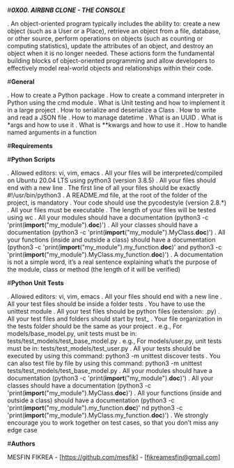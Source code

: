 #***0X00. AIRBNB CLONE - THE CONSOLE***

. An object-oriented program typically includes the ability to:
create a new object (such as a User or a Place),
retrieve an object from a file, database, or other source, 
perform operations on objects (such as counting or 
computing statistics), update the attributes of an object, 
and destroy an object when it is no longer needed.
These actions form the fundamental building blocks of 
object-oriented programming and allow developers to effectively
model real-world objects and relationships within their code.

#**General**

. How to create a Python package
. How to create a command interpreter in Python using the cmd module
. What is Unit testing and how to implement it in a large project
. How to serialize and deserialize a Class
. How to write and read a JSON file
. How to manage datetime
. What is an UUID
. What is *args and how to use it
. What is **kwargs and how to use it
. How to handle named arguments in a function
		
#**Requirements**

#**Python Scripts**

. Allowed editors: vi, vim, emacs
. All your files will be interpreted/compiled 
on Ubuntu 20.04 LTS using python3 (version 3.8.5)
. All your files should end with a new line
. The first line of all your files should be exactly #!/usr/bin/python3
. A README.md file, at the root of the folder of the project, is mandatory
. Your code should use the pycodestyle (version 2.8.*)
. All your files must be executable
. The length of your files will be tested using wc
. All your modules should have a documentation 
(python3 -c 'print(__import__("my_module").__doc__)')
. All your classes should have a documentation 
(python3 -c 'print(__import__("my_module").MyClass.__doc__)')
. All your functions (inside and outside a class) 
should have a documentation (python3 -c 
'print(__import__("my_module").my_function.__doc__)' 
and python3 -c 'print(__import__("my_module").MyClass.my_function.__doc__)')
. A documentation is not a simple word, it’s a real 
sentence explaining what’s the purpose of the module, 
class or method (the length of it will be verified)
		
#**Python Unit Tests**

. Allowed editors: vi, vim, emacs
. All your files should end with a new line
. All your test files should be inside a folder tests
. You have to use the unittest module
. All your test files should be python files (extension: .py)
. All your test files and folders should start by test_
. Your file organization in the tests folder should be the same as your project
. e.g., For models/base_model.py, unit tests must be in: 
tests/test_models/test_base_model.py
. e.g., For models/user.py, unit tests must be in: 
tests/test_models/test_user.py
. All your tests should be executed by using this command: 
python3 -m unittest discover tests
. You can also test file by file by using this command:
python3 -m unittest tests/test_models/test_base_model.py
. All your modules should have a documentation 
(python3 -c 'print(__import__("my_module").__doc__)')
. All your classes should have a documentation
(python3 -c 'print(__import__("my_module").MyClass.__doc__)')
. All your functions (inside and outside a class)
should have a documentation (python3 -c
'print(__import__("my_module").my_function.__doc__)' 
nd python3 -c 'print(__import__("my_module").MyClass.my_function.__doc__)')
. We strongly encourage you to work together on test cases,
so that you don’t miss any edge case
		
#**Authors**

MESFIN FIKREA - [https://github.com/mesfik] - [fikreamesfin@gmail.com]

